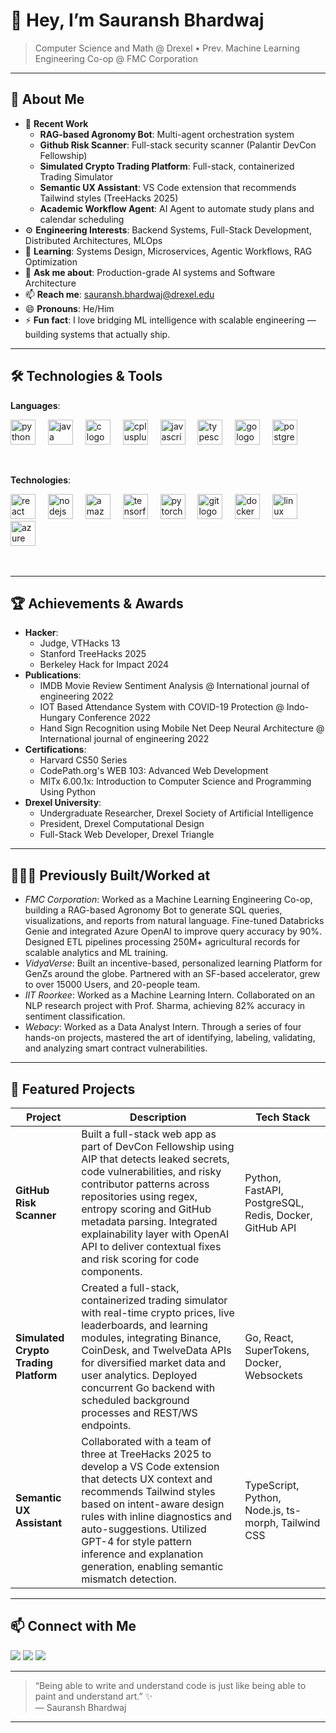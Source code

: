 # 👋 Hey, I’m **Sauransh Bhardwaj**  
> Computer Science and Math @ Drexel • Prev. Machine Learning Engineering Co-op @ FMC Corporation

---

## 🚀 About Me
- 🔭 **Recent Work**  
  - **RAG-based Agronomy Bot**: Multi-agent orchestration system
  - **Github Risk Scanner**: Full-stack security scanner (Palantir DevCon Fellowship)
  - **Simulated Crypto Trading Platform**: Full-stack, containerized Trading Simulator
  - **Semantic UX Assistant**: VS Code extension that recommends Tailwind styles (TreeHacks 2025)
  - **Academic Workflow Agent**: AI Agent to automate study plans and calendar scheduling
- ⚙️ **Engineering Interests**: Backend Systems, Full-Stack Development, Distributed Architectures, MLOps  
- 🌱 **Learning**: Systems Design, Microservices, Agentic Workflows, RAG Optimization  
- 💬 **Ask me about**: Production-grade AI systems and Software Architecture 
- 📫 **Reach me**: [sauransh.bhardwaj@drexel.edu](mailto:sauransh.bhardwaj@drexel.edu)  
- 😄 **Pronouns**: He/Him
- ⚡ **Fun fact**: I love bridging ML intelligence with scalable engineering — building systems that actually ship.

---

## 🛠️ Technologies & Tools

**Languages**:
<div align="left">
  <img src="https://cdn.jsdelivr.net/gh/devicons/devicon/icons/python/python-original.svg" height="40" alt="python logo"  />
  <img width="12" />
  <img src="https://cdn.jsdelivr.net/gh/devicons/devicon/icons/java/java-original.svg" height="40" alt="java logo"  />
  <img width="12" />
  <img src="https://cdn.jsdelivr.net/gh/devicons/devicon/icons/c/c-original.svg" height="40" alt="c logo"  />
  <img width="12" />
  <img src="https://cdn.jsdelivr.net/gh/devicons/devicon/icons/cplusplus/cplusplus-original.svg" height="40" alt="cplusplus logo"  />
  <img width="12" />
  <img src="https://cdn.jsdelivr.net/gh/devicons/devicon/icons/javascript/javascript-original.svg" height="40" alt="javascript logo"  />
  <img width="12" />
  <img src="https://cdn.jsdelivr.net/gh/devicons/devicon/icons/typescript/typescript-original.svg" height="40" alt="typescript logo"  />
  <img width="12" />
  <img src="https://cdn.jsdelivr.net/gh/devicons/devicon/icons/go/go-original.svg" height="40" alt="go logo"  />
  <img width="12" />
  <img src="https://cdn.jsdelivr.net/gh/devicons/devicon/icons/postgresql/postgresql-original.svg" height="40" alt="postgresql logo"  />
  <img width="12" />
</div>
<p>&nbsp;</p>

**Technologies**:
<div align="left">
  <img src="https://cdn.jsdelivr.net/gh/devicons/devicon/icons/react/react-original.svg" height="40" alt="react logo"  />
  <img width="12" />
  <img src="https://cdn.jsdelivr.net/gh/devicons/devicon/icons/nodejs/nodejs-original.svg" height="40" alt="nodejs logo"  />
  <img width="12" />
  <img src="https://cdn.jsdelivr.net/gh/devicons/devicon@latest/icons/amazonwebservices/amazonwebservices-original-wordmark.svg" height="40" alt="amazonwebservices logo"/>
  <img width="12" />
  <img src="https://cdn.jsdelivr.net/gh/devicons/devicon/icons/tensorflow/tensorflow-original.svg" height="40" alt="tensorflow logo"  />
  <img width="12" />
  <img src="https://cdn.simpleicons.org/pytorch/EE4C2C" height="40" alt="pytorch logo"  />
  <img width="12" />
  <img src="https://cdn.jsdelivr.net/gh/devicons/devicon/icons/git/git-original.svg" height="40" alt="git logo"  />
  <img width="12" />
  <img src="https://cdn.jsdelivr.net/gh/devicons/devicon/icons/docker/docker-original.svg" height="40" alt="docker logo"  />
  <img width="12" />
  <img src="https://cdn.jsdelivr.net/gh/devicons/devicon/icons/linux/linux-original.svg" height="40" alt="linux logo"  />
  <img width="12" />
  <img src="https://cdn.jsdelivr.net/gh/devicons/devicon/icons/azure/azure-original.svg" height="40" alt="azure logo"  />
  <img width="12" />
</div>
<p>&nbsp;</p>

---

## 🏆 Achievements & Awards
- **Hacker**:
  - Judge, VTHacks 13
  - Stanford TreeHacks 2025
  - Berkeley Hack for Impact 2024
- **Publications**:
  - IMDB Movie Review Sentiment Analysis @ International journal of engineering 2022
  - IOT Based Attendance System with COVID-19 Protection @ Indo-Hungary Conference 2022
  - Hand Sign Recognition using Mobile Net Deep Neural Architecture @ International journal of engineering 2022
- **Certifications**:
  - Harvard CS50 Series
  - CodePath.org's WEB 103: Advanced Web Development
  - MITx 6.00.1x: Introduction to Computer Science and Programming Using Python
- **Drexel University**:
  - Undergraduate Researcher, Drexel Society of Artificial Intelligence
  - President, Drexel Computational Design
  - Full-Stack Web Developer, Drexel Triangle
 
---

## 👨🏻‍💻 Previously Built/Worked at
- *FMC Corporation*: Worked as a Machine Learning Engineering Co-op, building a RAG-based Agronomy Bot to generate SQL queries, visualizations, and reports from natural language. Fine-tuned Databricks Genie and integrated Azure OpenAI to improve query accuracy by 90%. Designed ETL pipelines processing 250M+ agricultural records for scalable analytics and ML training.
- *VidyaVerse*: Built an incentive-based, personalized learning Platform for GenZs around the globe. Partnered with an SF-based accelerator, grew to over 15000 Users, and 20-people team.
- *IIT Roorkee*: Worked as a Machine Learning Intern. Collaborated on an NLP research project with Prof. Sharma, achieving 82% accuracy in sentiment classification.
- *Webacy*: Worked as a Data Analyst Intern. Through a series of four hands-on projects, mastered the art of identifying, labeling, validating, and analyzing smart contract vulnerabilities.

---

## 💼 Featured Projects

| Project                       | Description                                                                                      | Tech Stack                              |
|-------------------------------|--------------------------------------------------------------------------------------------------|-----------------------------------------|
| **GitHub Risk Scanner**  | Built a full-stack web app as part of DevCon Fellowship using AIP that detects leaked secrets, code vulnerabilities, and risky contributor patterns across repositories using regex, entropy scoring and GitHub metadata parsing. Integrated explainability layer with OpenAI API to deliver contextual fixes and risk scoring for code components.  | Python, FastAPI, PostgreSQL, Redis, Docker, GitHub API  |
| **Simulated Crypto Trading Platform**  | Created a full-stack, containerized trading simulator with real-time crypto prices, live leaderboards, and learning modules, integrating Binance, CoinDesk, and TwelveData APIs for diversified market data and user analytics. Deployed concurrent Go backend with scheduled background processes and REST/WS endpoints.  | Go, React, SuperTokens, Docker, Websockets |
| **Semantic UX Assistant**  | Collaborated with a team of three at TreeHacks 2025 to develop a VS Code extension that detects UX context and recommends Tailwind styles based on intent-aware design rules with inline diagnostics and auto-suggestions. Utilized GPT-4 for style pattern inference and explanation generation, enabling semantic mismatch detection.  | TypeScript, Python, Node.js, ts-morph, Tailwind CSS  |

---

## 📫 Connect with Me

<p>
  <a href="https://www.linkedin.com/in/sauranshbhardwaj/"><img src="https://img.shields.io/badge/-LinkedIn-0A66C2?style=flat&logo=linkedin&logoColor=black" /></a>
  <a href="https://x.com/sauranshbuilds"><img src="https://img.shields.io/badge/-Twitter-1DA1F2?style=flat&logo=x&logoColor=black" /></a>
  <a href="https://sauransh.com"><img src="https://img.shields.io/badge/-Website-FF5722?style=flat&logo=google-chrome&logoColor=white" /></a>
</p>

---

> “Being able to write and understand code is just like being able to paint and understand art.” ✨  
> — Sauransh Bhardwaj  

---

